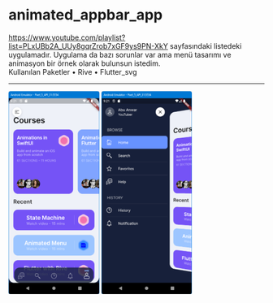 # animated_appbar_app

https://www.youtube.com/playlist?list=PLxUBb2A_UUy8gqrZrob7xGF9ys9PN-XkY sayfasındaki listedeki uygulamadır.
Uygulama da bazı sorunlar var ama menü tasarımı ve animasyon bir örnek olarak bulunsun istedim.
<BR>
Kullanılan Paketler
•	Rive
•	Flutter_svg
<HR>
<img src="https://github.com/VedatBiner/flutter-codes/blob/master/animated_appbar_app/screen_shots/img-01.png" height="400em"/>
<img src="https://github.com/VedatBiner/flutter-codes/blob/master/animated_appbar_app/screen_shots/img-02.png" height="400em"/>